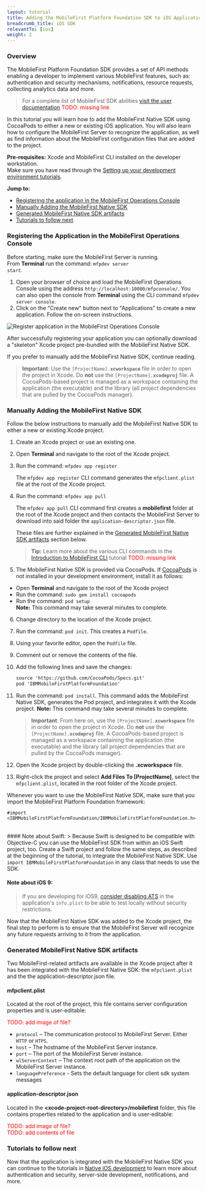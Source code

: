 ```yaml
---
layout: tutorial
title: Adding the MobileFirst Platform Foundation SDK to iOS Applications
breadcrumb_title: iOS SDK
relevantTo: [ios]
weight: 2
---
```

### Overview
The MobileFirst Platform Foundation SDK provides a set of API methods enabling a developer to implement various MobileFirst features, such as: authentication and security mechanisms, notifications, resource requests, collecting analytics data and more.

> For a complete list of MobileFirst SDK abilities [visit the user documentation](#) <span style="color:red">TODO: missing link</a>

In this tutorial you will learn how to add the MobileFirst Native SDK using CocoaPods to either a new or existing iOS application. You will also learn how to configure the MobileFirst Server to recognize the application, as well as find information about the MobileFirst configuration files that are added to the project.

**Pre-requisites:** Xcode and MobileFirst CLI installed on the developer workstation.  
Make sure you have read through the [Setting up your development environment tutorials](../../setting-up-your-development-environment).

**Jump to:**

- [Registering the application in the MobileFirst Operations Console](#registering-the-application-in-the-mobilefirst-operations-console)
- [Manually Adding the MobileFirst Native SDK](#manually-adding-the-mobilefirst-native-sdk)
- [Generated MobileFirst Native SDK artifacts](#generated-mobilefirst-native-sdk-artifacts)
- [Tutorials to follow next](#tutorials-to-follow-next)

### Registering the Application in the MobileFirst Operations Console
Before starting, make sure the MobileFirst Server is running.  
From **Terminal** run the command: <code>mfpdev server start</code>.

1. Open your browser of choice and load the MobileFirst Operations Console using the address  <code>http://localhost:10080/mfpconsole/</code>. You can also open the console from **Terminal** using the CLI command <code>mfpdev server console</code>.
2. Click on the "Create new" button next to "Applications" to create a new application. Follow the on-screen instructions.

![Register application in the MobileFirst Operations Console](register-app-in-console.png)

After successfully registering your application you can optionally download a "skeleton" Xcode project pre-bundled with the MobileFirst Native SDK.

If you prefer to manually add the MobileFirst Native SDK, continue reading.

> <b>Important</b>: Use the <code>[ProjectName].<b>xcworkspace</b></code> file in order to open the project in Xcode. Do <b>not</b> use the <code>[ProjectName].<b>xcodeproj</b></code> file. A CocoaPods-based project is managed as a workspace containing the application (the executable) and the library (all project dependencies that are pulled by the CocoaPods manager).

### Manually Adding the MobileFirst Native SDK
Follow the below instructions to manually add the MobileFirst Native SDK to either a new or existing Xcode project.

1. Create an Xcode project or use an existing one.
2. Open **Terminal** and navigate to the root of the Xcode project.
3. Run the command: <code>mfpdev app register</code>

    The <code>mfpdev app register</code> CLI command generates the <code>mfpclient.plist</code> file at the root of the Xcode project.

4. Run the command: <code>mfpdev app pull</code>

    The <code>mfpdev app pull</code> CLI command first creates a **mobilefirst** folder at the root of the Xcode project and then contacts the MobileFirst Server to download into said folder the <code>application-descriptor.json</code> file.
 
    These files are further explained in the [Generated MobileFirst Native SDK artifacts](#generated-mobilefirst-native-sdk-artifacts) section below.
    
    > <b>Tip:</b> Learn more about the various CLI commands in the [Introduction to MobileFirst CLI](#) tutorial <span style="color:red">TODO: missing link</a>

5. The MobileFirst Native SDK is provided via CocoaPods. If [CocoaPods](http://guides.cocoapods.org) is not installed in your development environment, install it as follows:
 - Open **Terminal** and navigate to the root of the Xcode project
 - Run the command: <code>sudo gem install cocoapods</code>
 - Run the command: <code>pod setup</code>  
   **Note:** This command may take several minutes to complete.
6. Change directory to the location of the Xcode project.
7. Run the command: <code>pod init</code>. This creates a <code>Podfile</code>.
8. Using your favorite editor, open the <code>Podfile</code> file.
9. Comment out or remove the contents of the file.
10. Add the following lines and save the changes:

    ```xml
    source 'https://github.com/CocoaPods/Specs.git'
    pod 'IBMMobileFirstPlatformFoundation'
    ```
11. Run the command: <code>pod install</code>. This command adds the MobileFirst Native SDK, generates the Pod project, and integrates it with the Xcode project.   **Note:** This command may take several minutes to complete.

    > <b>Important</b>: From here on, use the <code>[ProjectName].<b>xcworkspace</b></code> file in order to open the project in Xcode. Do <b>not</b> use the <code>[ProjectName].<b>xcodeproj</b></code> file. A CocoaPods-based project is managed as a workspace containing the application (the executable) and the library (all project dependencies that are pulled by the CocoaPods manager).

12. Open the Xcode project by double-clicking the <b>.xcworkspace</b> file.
13. Right-click the project and select <b>Add Files To [ProjectName]</b>, select the <code>mfpclient.plist</code>, located in the root folder of the Xcode project.

Whenever you want to use the MobileFirst Native SDK, make sure that you import the MobileFirst Platform Foundation framework:

```objc
#import <IBMMobileFirstPlatformFoundation/IBMMobileFirstPlatformFoundation.h> 
```

<br>
#### Note about Swift:
> Because Swift is designed to be compatible with Objective-C you can use the MobileFirst SDK from within an iOS Swift project, too. Create a Swift project and follow the same steps, as described at the beginning of the tutorial, to integrate the MobileFirst Native SDK. Use <code>import IBMMobileFirstPlatformFoundation</code> in any class that needs to use the SDK.

#### Note about iOS 9:
> If you are developing for iOS9, [consider disabling ATS](http://iosdevtips.co/post/121756573323/ios-9-xcode-7-http-connect-server-error) in the application's <code>info.plist</code> to be able to test locally without security restrictions.

Now that the MobileFirst Native SDK was added to the Xcode project, the final step to perform is to ensure that the MobileFirst Server will recognize any future requests arriving to it from the application.

### Generated MobileFirst Native SDK artifacts
Two MobileFirst-related artifacts are available in the Xcode project after it has been integrated with the MobileFirst Native SDK: the <code>mfpclient.plist</code> and the the application-descriptor.json file.

#### mfpclient.plist 
Located at the root of the project, this file contains server configuration properties and is user-editable:

<span style="color:red">TODO: add image of file?</span>  

- <code>protocol</code> – The communication protocol to MobileFirst Server. Either <code>HTTP</code> or <code>HTPS</code>.
- <code>host</code> – The hostname of the MobileFirst Server instance.
- <code>port</code> – The port of the MobileFirst Server instance.
- <code>wlServerContext</code> – The context root path of the application on the MobileFirst Server instance.
- <code>languagePreference</code> - Sets the default language for client sdk system messages

#### application-descriptor.json
Located in the **&lt;xcode-project-root-directory&gt;/mobilefirst** folder, this file contains properties related to the application and is user-editable:  

<span style="color:red">TODO: add image of file?</span>  
<span style="color:red">TODO: add contents of file</span>

### Tutorials to follow next
Now that the application is integrated with the MobileFirst Native SDK you can continue to the tutorials in [Native iOS development](../../ios-tutorials/) to learn more about authentication and security, server-side development, notifications, and more.